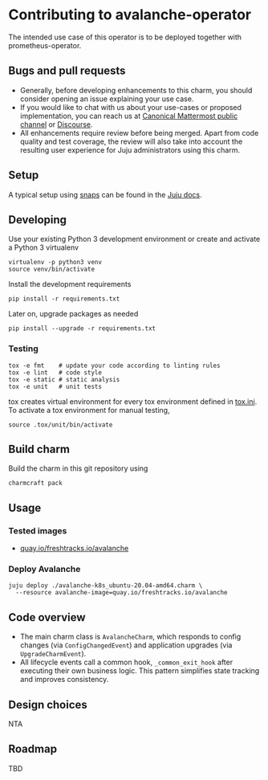 # Contributing to avalanche-operator
The intended use case of this operator is to be deployed together with
prometheus-operator.

## Bugs and pull requests
- Generally, before developing enhancements to this charm, you should consider
  opening an issue explaining your use case.
- If you would like to chat with us about your use-cases or proposed
  implementation, you can reach us at
  [Canonical Mattermost public channel](https://chat.charmhub.io/charmhub/channels/charm-dev)
  or [Discourse](https://discourse.charmhub.io/).
- All enhancements require review before being merged. Apart from
  code quality and test coverage, the review will also take into
  account the resulting user experience for Juju administrators using
  this charm.


## Setup

A typical setup using [snaps](https://snapcraft.io/) can be found in the
[Juju docs](https://juju.is/docs/sdk/dev-setup).

## Developing

Use your existing Python 3 development environment or create and
activate a Python 3 virtualenv

```shell
virtualenv -p python3 venv
source venv/bin/activate
```

Install the development requirements

```shell
pip install -r requirements.txt
```

Later on, upgrade packages as needed

```shell
pip install --upgrade -r requirements.txt
```

### Testing

```shell
tox -e fmt    # update your code according to linting rules
tox -e lint   # code style
tox -e static # static analysis
tox -e unit   # unit tests
```

tox creates virtual environment for every tox environment defined in
[tox.ini](tox.ini). To activate a tox environment for manual testing,

```shell
source .tox/unit/bin/activate
```

## Build charm

Build the charm in this git repository using

```shell
charmcraft pack
```

## Usage
### Tested images
- [quay.io/freshtracks.io/avalanche](https://quay.io/freshtracks.io/avalanche)

### Deploy Avalanche

```shell
juju deploy ./avalanche-k8s_ubuntu-20.04-amd64.charm \
  --resource avalanche-image=quay.io/freshtracks.io/avalanche
```

## Code overview
- The main charm class is `AvalancheCharm`, which responds to config changes
  (via `ConfigChangedEvent`) and application upgrades (via
  `UpgradeCharmEvent`).
- All lifecycle events call a common hook, `_common_exit_hook` after executing
  their own business logic. This pattern simplifies state tracking and improves
  consistency.

## Design choices
NTA

## Roadmap
TBD
